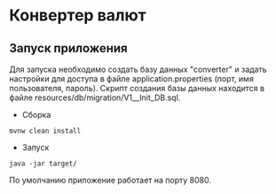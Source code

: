 # Конвертер валют

## Запуск приложения
Для запуска необходимо создать базу данных "converter" и задать настройки для доступа в файле application.properties (порт, имя пользователя, пароль). 
Скрипт создания базы данных находится в файле resources/db/migration/V1__Init_DB.sql.

- Сборка

```
mvnw clean install
```

- Запуск
```
java -jar target/
```

По умолчанию приложение работает на порту 8080.
